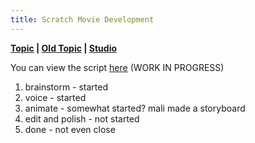 ```yaml
---
title: Scratch Movie Development
---
```


**[Topic](https://scratch.mit.edu/discuss/topic/797462) \| [Old Topic](https://scratch.mit.edu/discuss/topic/780011/) \| [Studio](https://scratch.mit.edu/studios/35850607/)**

You can view the script [here](script) (WORK IN PROGRESS)

1. brainstorm - started
2. voice - started
3. animate - somewhat started? mali made a storyboard
4. edit and polish - not started
5. done - not even close
